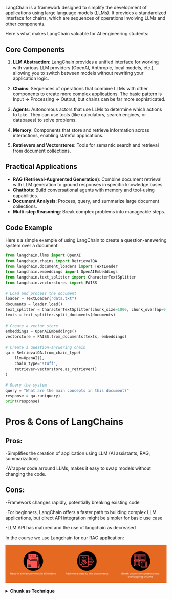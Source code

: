LangChain is a framework designed to simplify the development of applications using large language models (LLMs). It provides a standardized interface for chains, which are sequences of operations involving LLMs and other components.

Here's what makes LangChain valuable for AI engineering students:

## Core Components

1. **LLM Abstraction**: LangChain provides a unified interface for working with various LLM providers (OpenAI, Anthropic, local models, etc.), allowing you to switch between models without rewriting your application logic.

2. **Chains**: Sequences of operations that combine LLMs with other components to create more complex applications. The basic pattern is Input → Processing → Output, but chains can be far more sophisticated.

3. **Agents**: Autonomous actors that use LLMs to determine which actions to take. They can use tools (like calculators, search engines, or databases) to solve problems.

4. **Memory**: Components that store and retrieve information across interactions, enabling stateful applications.

5. **Retrievers and Vectorstores**: Tools for semantic search and retrieval from document collections.

## Practical Applications

- **RAG (Retrieval-Augmented Generation)**: Combine document retrieval with LLM generation to ground responses in specific knowledge bases.
- **Chatbots**: Build conversational agents with memory and tool-using capabilities.
- **Document Analysis**: Process, query, and summarize large document collections.
- **Multi-step Reasoning**: Break complex problems into manageable steps.

## Code Example

Here's a simple example of using LangChain to create a question-answering system over a document:

```python
from langchain.llms import OpenAI
from langchain.chains import RetrievalQA
from langchain.document_loaders import TextLoader
from langchain.embeddings import OpenAIEmbeddings
from langchain.text_splitter import CharacterTextSplitter
from langchain.vectorstores import FAISS

# Load and process the document
loader = TextLoader("data.txt")
documents = loader.load()
text_splitter = CharacterTextSplitter(chunk_size=1000, chunk_overlap=0,separator=" ")
texts = text_splitter.split_documents(documents)

# Create a vector store
embeddings = OpenAIEmbeddings()
vectorstore = FAISS.from_documents(texts, embeddings)

# Create a question-answering chain
qa = RetrievalQA.from_chain_type(
    llm=OpenAI(),
    chain_type="stuff",
    retriever=vectorstore.as_retriever()
)

# Query the system
query = "What are the main concepts in this document?"
response = qa.run(query)
print(response)
```

# Pros & Cons of LangChains

## Pros:
-Simplifies the creation of application using LLM (AI assistants, RAG, summarization) 

-Wrapper code arround LLMs, makes it easy to swap models without changing the code.


## Cons:

-Framework changes rapidly, potentially breaking existing code

-For beginners, LangChain offers a faster path to building complex LLM applications, but direct API integration might be simpler for basic use case

-LLM API has matured and the use of langchain as decreased 


In the course we use Langchain for our RAG application: 

![langchain](https://github.com/luismcapriles/llm_engineering_course/blob/main/notes/W5/img_langchain_w5.png)

<details><summary><strong>Chunk as Technique</strong></summary>

## Pros and Cons - chunking is a technique that requires experimentation.

Suppose you have the text,

 **"Maxine is a key employee. She won the prestigious IIOTY award".**

If that's identified as a chunk in its own right, then it will get a vector associated with it that reflects the meaning of that sentence. If someone later asks the question.

**"Who won the prestigious IIOT award?"**
Then the vector associated with that question will be similar to the answer, and bingo - RAG will select the right context for the prompt.

If, however, we put the entire document for Maxine in as one chunk, then the vector will reflect the entire meaning of everything she's done. 
When we ask the question "Who won the prestigious IIOTY award", it's much less likely that this question will be close to Maxine's entire employee document, which conveys lots of other information not reflected in the question. So we are less likely to provide the right context.
And going the other direction: if we chunk every sentence, then we would vectorize:
**"Maxine is a key employee"**
and
**"She won the prestigious IIOTY award".**
separately.

And only the 2nd chunk would be close to the question. And when we provide that information in the context, it's missing Maxine's name - and so RAG will not be successful.

Hopefully that highlights that there's no simple answer with chunking - the right strategy will depend on your documents and your use case. 
(There are advanced techniques in which you use another LLM to help identify semantically meaningful chunks and vectorize them in the best way.)
The best way to see this in action is to run some experiments yourself! Try chunking at a super-granular level, and try chunking in documents. Observe how it affects the accuracy of results.


</details>
